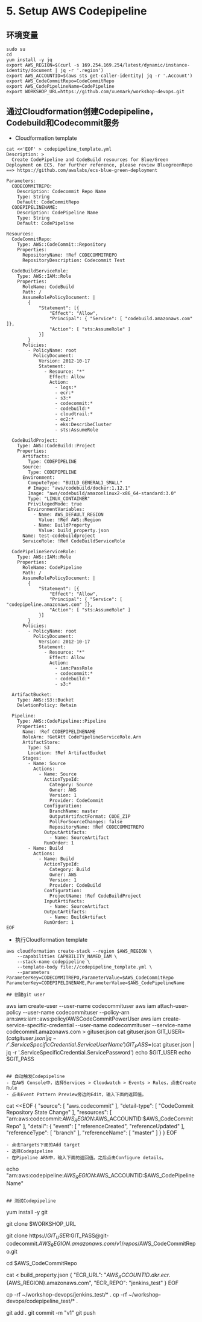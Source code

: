 
# 5. Setup AWS Codepipeline

## 环境变量
```
sudo su
cd
yum install -y jq
export AWS_REGION=$(curl -s 169.254.169.254/latest/dynamic/instance-identity/document | jq -r '.region')
export AWS_ACCOUNTID=$(aws sts get-caller-identity| jq -r '.Account')
export AWS_CodeCommitRepo=CodeCommitRepo
export AWS_CodePipelineName=CodePipeline
export WORKSHOP_URL=https://github.com/xuemark/workshop-devops.git
```

## 通过Cloudformation创建Codepipeline，Codebuild和Codecommit服务
- Cloudformation template
```
cat <<'EOF' > codepipeline_template.yml
Description: >
  Create CodePipeline and CodeBuild resources for Blue/Green Deployment on ECS. For further reference, please review BluegreenRepo ==> https://github.com/awslabs/ecs-blue-green-deployment

Parameters: 
  CODECOMMITREPO:
    Description: Codecommit Repo Name
    Type: String
    Default: CodeCommitRepo
  CODEPIPELINENAME:
    Description: CodePipeline Name
    Type: String
    Default: CodePipeline

Resources:
  CodeCommitRepo:
    Type: AWS::CodeCommit::Repository
    Properties:
      RepositoryName: !Ref CODECOMMITREPO
      RepositoryDescription: Codecommit Test

  CodeBuildServiceRole:
    Type: AWS::IAM::Role
    Properties:
      RoleName: CodeBuild
      Path: /
      AssumeRolePolicyDocument: |
        {
            "Statement": [{
                "Effect": "Allow",
                "Principal": { "Service": [ "codebuild.amazonaws.com" ]},
                "Action": [ "sts:AssumeRole" ]
            }]
        }
      Policies:
        - PolicyName: root
          PolicyDocument:
            Version: 2012-10-17
            Statement:
              - Resource: "*"
                Effect: Allow
                Action:
                  - logs:*
                  - ecr:*
                  - s3:*
                  - codecommit:*
                  - codebuild:*
                  - cloudtrail:*
                  - ec2:*
                  - eks:DescribeCluster
                  - sts:AssumeRole

  CodeBuildProject:
    Type: AWS::CodeBuild::Project
    Properties:
      Artifacts:
        Type: CODEPIPELINE
      Source:
        Type: CODEPIPELINE
      Environment:
        ComputeType: "BUILD_GENERAL1_SMALL"
        # Image: "aws/codebuild/docker:1.12.1"
        Image: "aws/codebuild/amazonlinux2-x86_64-standard:3.0"
        Type: "LINUX_CONTAINER"
        PrivilegedMode: true
        EnvironmentVariables:
          - Name: AWS_DEFAULT_REGION
            Value: !Ref AWS::Region
          - Name: BuildProperty
            Value: build_property.json            
      Name: test-codebuildproject
      ServiceRole: !Ref CodeBuildServiceRole    

  CodePipelineServiceRole:
    Type: AWS::IAM::Role
    Properties:
      RoleName: CodePipeline
      Path: /
      AssumeRolePolicyDocument: |
        {
            "Statement": [{
                "Effect": "Allow",
                "Principal": { "Service": [ "codepipeline.amazonaws.com" ]},
                "Action": [ "sts:AssumeRole" ]
            }]
        }
      Policies:
        - PolicyName: root
          PolicyDocument:
            Version: 2012-10-17
            Statement:
              - Resource: "*"
                Effect: Allow
                Action:
                  - iam:PassRole
                  - codecommit:*
                  - codebuild:*
                  - s3:*

  ArtifactBucket:
    Type: AWS::S3::Bucket
    DeletionPolicy: Retain

  Pipeline:
    Type: AWS::CodePipeline::Pipeline
    Properties:
      Name: !Ref CODEPIPELINENAME
      RoleArn: !GetAtt CodePipelineServiceRole.Arn
      ArtifactStore:
        Type: S3
        Location: !Ref ArtifactBucket
      Stages:
        - Name: Source
          Actions:
            - Name: Source
              ActionTypeId:
                Category: Source
                Owner: AWS
                Version: 1
                Provider: CodeCommit
              Configuration:
                BranchName: master
                OutputArtifactFormat: CODE_ZIP
                PollForSourceChanges: false
                RepositoryName: !Ref CODECOMMITREPO
              OutputArtifacts:
                - Name: SourceArtifact
              RunOrder: 1
        - Name: Build
          Actions:
            - Name: Build
              ActionTypeId:
                Category: Build
                Owner: AWS
                Version: 1
                Provider: CodeBuild
              Configuration:
                ProjectName: !Ref CodeBuildProject
              InputArtifacts:
                - Name: SourceArtifact
              OutputArtifacts:
                - Name: BuildArtifact
              RunOrder: 1
EOF

```

- 执行Cloudformation template
```
aws cloudformation create-stack --region $AWS_REGION \
    --capabilities CAPABILITY_NAMED_IAM \
	--stack-name codepipeline \
	--template-body file://codepipeline_template.yml \
    --parameters ParameterKey=CODECOMMITREPO,ParameterValue=$AWS_CodeCommitRepo  ParameterKey=CODEPIPELINENAME,ParameterValue=$AWS_CodePipelineName

## 创建git user
```
aws iam create-user --user-name codecommituser
aws iam attach-user-policy --user-name codecommituser --policy-arn arn:aws:iam::aws:policy/AWSCodeCommitPowerUser
aws iam create-service-specific-credential --user-name codecommituser --service-name codecommit.amazonaws.com > gituser.json
cat gituser.json
GIT_USER=$(cat gituser.json | jq -r '.ServiceSpecificCredential.ServiceUserName')
GIT_PASS=$(cat gituser.json | jq -r '.ServiceSpecificCredential.ServicePassword')
echo $GIT_USER
echo $GIT_PASS
```

## 自动触发Codepipeline
- 在AWS Console中，选择Services > Cloudwatch > Events > Rules，点击Create Rule
- 点击Event Pattern Preview旁边的Edit，输入下面的返回值。
```
cat <<EOF
{
  "source": [
    "aws.codecommit"
  ],
  "detail-type": [
    "CodeCommit Repository State Change"
  ],
  "resources": [
    "arn:aws:codecommit:$AWS_REGION:$AWS_ACCOUNTID:$AWS_CodeCommitRepo"
  ],
  "detail": {
    "event": [
      "referenceCreated",
      "referenceUpdated"
    ],
    "referenceType": [
      "branch"
    ],
    "referenceName": [
      "master"
    ]
  }
}
EOF
```
- 点击Targets下面的Add target
- 选择Codepipeline
- 在Pipeline ARN中，输入下面的返回值。之后点击Configure details。
```
echo "arn:aws:codepipeline:$AWS_REGION:$AWS_ACCOUNTID:$AWS_CodePipelineName"
```

## 测试Codepipeline
```
yum install -y git

git clone $WORKSHOP_URL

git clone https://$GIT_USER:$GIT_PASS@git-codecommit.$AWS_REGION.amazonaws.com/v1/repos/$AWS_CodeCommitRepo.git



cd $AWS_CodeCommitRepo

cat <<EOF > build_property.json
{
    "ECR_URL": "${AWS_ACCOUNTID}.dkr.ecr.${AWS_REGION}.amazonaws.com",
    "ECR_REPO": "jenkins_test"
}
EOF

cp -rf ~/workshop-devops/jenkins_test/* .
cp -rf ~/workshop-devops/codepipeline_test/* .

git add .
git commit -m "v1"
git push

```

